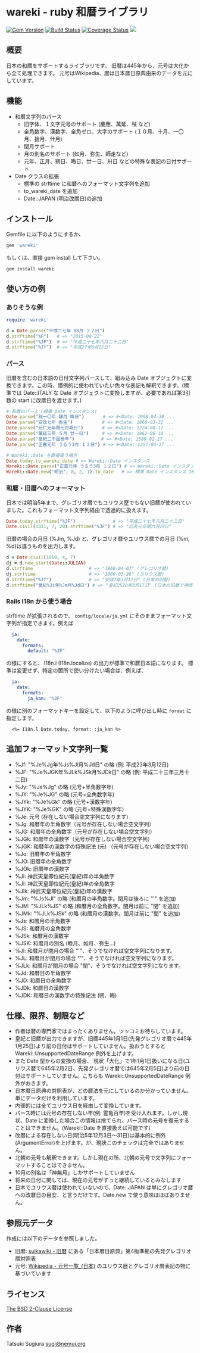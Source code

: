 # wareki - ruby 和暦ライブラリ

[<img src="https://badge.fury.io/rb/wareki.svg" alt="Gem Version" />](https://badge.fury.io/rb/wareki)
[<img src="https://travis-ci.org/sugi/wareki.svg?branch=master" alt="Build Status" />](https://travis-ci.org/sugi/wareki)
[<img src="https://coveralls.io/repos/sugi/wareki/badge.svg?branch=master&service=github" alt="Coverage Status" />](https://coveralls.io/github/sugi/wareki?branch=master)
[<img src="https://api.codeclimate.com/v1/badges/c9209422700b526d2b45/maintainability" />](https://codeclimate.com/github/sugi/wareki/maintainability)

## 概要

日本の和暦をサポートするライブラリです。
旧暦は445年から、元号は大化から全て処理できます。
元号はWikipedia、暦は日本暦日原典由来のデータを元にしています。

## 機能

* 和暦文字列のパース
  * 旧字体、１文字元号のサポート (慶應、萬延、㍻ など)
  * 全角数字、漢数字、全角ゼロ、大字のサポート (１０月、十月、一〇月、拾月、什月)
  * 閏月サポート
  * 月の別名のサポート (如月、弥生、師走など)
  * 元年、正月、朔日、晦日、廿一日、卅日 などの特殊な表記の日付サポート
* Date クラスの拡張
  * 標準の strftime に和暦へのフォーマット文字列を追加
  * to_wareki_date を追加
  * Date::JAPAN (明治改暦日)の追加

## インストール

Gemfile に以下のようにするか、

```ruby
gem 'wareki'
```

もしくは、直接 gem install して下さい。

```
gem install wareki
```

## 使い方の例

### ありそうな例

```ruby
require 'wareki'

d = Date.parse("平成二七年 08月 ２２日")
d.strftime("%F")   # => "2015-08-22"
d.strftime("%JF")  # => "平成二十七年八月二十二日"
d.strftime("%Jf")  # => "平成27年8月22日"
```

### パース

旧暦を含むの日本語の日付文字列パースして、組み込み Date オブジェクトに変換できます。この時、慣例的に使われていたい色々な表記も解釈できます。(標準では Date::ITALY な Date オブジェクトに変換しますが、必要であれば第3引数の start に改暦日を渡せます。)

```ruby
# 和暦のパース (標準 Date インスタンス)
Date.parse("㍻一〇年 肆月 晦日")       # => #<Date: 1998-04-30 ...
Date.parse("安政七年 弥生")           # => #<Date: 1860-03-22 ...
Date.parse("元仁元年閏七月朔日")       # => #<Date: 1224-08-17 ...
Date.parse("萬延三年 ５月 廿一日")     # => #<Date: 1862-06-18 ...
Date.parse("皇紀二千皕卌年")          # => #<Date: 1580-01-17 ...
Date.parse("正嘉元年 うるう3月 １２日") # => #<Date: 1257-04-27 ...

# Wareki::Date を直接扱う場合
Date.today.to_wareki_date # => Wareki::Date インスタンス
Wareki::Date.parse("正嘉元年 うるう3月 １２日") # => Wareki::Date インスタンス
Wareki::Date.new("明治", 8, 2, 1).to_date   # => 標準 Date インスタンス 1875-02-01
```

### 和暦・旧暦へのフォーマット

日本では明治5年まで、グレゴリオ暦でもユリウス歴でもない旧暦が使われていました。これもフォーマット文字列経由で透過的に扱えます。

```ruby
Date.today.strftime("%JF")              # => "平成二十七年八月二十二日"
Date.civil(1311, 7, 20).strftime("%JF") # => "応長元年閏六月四日"
```

旧暦の場合の月日 (%Jm, %Jd) と、グレゴリオ暦やユリウス暦での月日 (%m, %d)は違うものを出力します。

```ruby
d = Date.civil(1860, 4, 7)
dj = d.new_start(Date::JULIAN)
d.strftime                     # => "1860-04-07" (グレゴリオ暦)
dj.strftime                    # => "1860-03-26" (ユリウス暦)
d.strftime("%Jf")              # => "安政7年3月17日" (日本の旧暦)
d.strftime("皇紀%Ji年%Jm月%Jd日") # => "皇紀2520年3月17日" (日本の旧暦で神武天皇即位紀元年)
```

### Rails I18n から使う場合

strftime が拡張されるので、 `config/locale/ja.yml` にそのままフォーマット文字列が指定できます。例えば

```yaml
  ja:
    date:
      formats:
        default: "%JF"
```

の様にすると、 I18n.l (I18n.localize) の出力が標準で和暦日本語になります。
標準は変更せず、特定の箇所で使い分けたい場合は、例えば、

```yaml
  ja:
    date:
      formats:
        ja_kan: "%JF"
```

の様に別のフォーマットキーを設定して、以下のように呼び出し時に `format` に指定します。

```erb
  <%= I18n.l Date.today, format: :ja_kan %>
```

## 追加フォーマット文字列一覧

* %Jf: "%Je%Jg年%Js%Jl月%Jd日" の略 (例: 平成23年3月12日)
* %JF: "%Je%JGK年%JLk%JSk月%JDk日" の略 (例: 平成二十三年三月十二日)
* %Jy: "%Je%Jg" の略 (元号+半角数字年)
* %JY: "%Je%JG" の略 (元号+全角数字年)
* %JYk: "%Je%Gk" の略 (元号+漢数字年)
* %JYK: "%Je%GK" の略 (元号+特殊漢数字年)
* %Je: 元号 (存在しない場合空文字列になります)
* %Jg: 和暦年の半角数字（元号が存在しない場合空文字列）
* %JG: 和暦年の全角数字（元号が存在しない場合空文字列）
* %JGk: 和暦年の漢数字（元号が存在しない場合空文字列）
* %JGK: 和暦年の漢数字の特殊記法 (元) （元号が存在しない場合空文字列）
* %Jo: 旧暦年の半角数字
* %JO: 旧暦年の全角数字
* %JOk: 旧暦年の漢数字
* %Ji: 神武天皇即位紀元(皇紀)年の半角数字
* %JI: 神武天皇即位紀元(皇紀)年の全角数字
* %JIk: 神武天皇即位紀元(皇紀)年の漢数字
* %Jm: "%Js%Jl" の略 (和暦月の半角数字。閏月は後ろに "'" を追加)
* %JM: "%JLk%JS" の略 (和暦月の全角数字。閏月は前に "閏" を追加)
* %JMk: "%JLk%JSk" の略 (和暦月の漢数字。閏月は前に "閏" を追加)
* %Js: 和暦月の半角数字
* %JS: 和暦月の全角数字
* %JSk: 和暦月の漢数字
* %JSK: 和暦月の別名 (睦月、如月、弥生...)
* %Jl: 和暦月が閏月の場合 "'"、そうでなければ空文字列になります。
* %JL: 和暦月が閏月の場合 "’"、そうでなければ空文字列になります。
* %JLk: 和暦月が閏月の場合 "閏"、そうでなければ空文字列になります。
* %Jd: 和暦日の半角数字
* %JD: 和暦日の全角数字
* %JDk: 和暦日の漢数字
* %JDK: 和暦日の漢数字の特殊記法 (朔、晦)

## 仕様、限界、制限など

* 作者は暦の専門家ではまったくありません。ツッコミお待ちしています。
* 皇紀と旧暦が出力できますが、旧暦445年1月1日(先発グレゴリオ暦で445年1月25日)より前の日付はサポートしていません。扱おうとすると Wareki::UnsupportedDateRange 例外を上げます。
* また Date 型からの変換の場合、 現状「大化」で1年1月1日扱いになる日(ユリウス暦で645年2月2日、先発グレゴリオ暦では645年2月5日)より前の日付はサポートしていません。こちらも Wareki::UnsupportedDateRange 例外がおきます。
* 日本暦日原典の対照表が、どの暦法を元にしているのか分かっていません。単にデータだけを利用しています。
* 内部的には全てユリウス日を経由して変換しています。
* パース時には元号の存在しない年(例: 霊亀百年)を受け入れます。しかし現状、Date に変換した場合この情報は捨てられ、パース時の元号を復元することはできません。(Wareki::Date を直接扱えば可能です)
* 改暦による存在しない日(明治5年12月3日〜31日)は基本的に例外(ArgumentError)を上げます。が、現状このチェックは完全ではありません。
* 北朝の元号も解釈できます。しかし現在の所、北朝の元号で文字列にフォーマットすることはできません。
* 10月の別名は「神無月」しかサポートしていません
* 将来の日付に関しては、現在の元号がずっと継続しているとみなします
* 日本でユリウス暦は使われていないので、Date::JAPAN は単にグレゴリオ暦への改暦日の目安、と言うだけです。Date.new で使う意味はほぼありません。

## 参照元データ

作成には以下のデータを参照しました。

* 旧暦: [suikawiki - 旧暦](http://wiki.suikawiki.org/n/%E6%97%A7%E6%9A%A6#section-%E5%AF%BE%E7%85%A7%E8%A1%A8%E3%81%A8%E5%A4%89%E6%8F%9B%E3%83%84%E3%83%BC%E3%83%AB) にある「日本暦日原典」第4版準拠の先発グレゴリオ暦対照表
* 元号: [Wikipedia - 元号一覧_(日本)](https://ja.wikipedia.org/wiki/%E5%85%83%E5%8F%B7%E4%B8%80%E8%A6%A7_%28%E6%97%A5%E6%9C%AC%29) のユリウス歴とグレゴリオ暦表記の物に基づいています

## ライセンス

[The BSD 2-Clause License](https://opensource.org/licenses/BSD-2-Clause)

## 作者

Tatsuki Sugiura <sugi@nemui.org>
